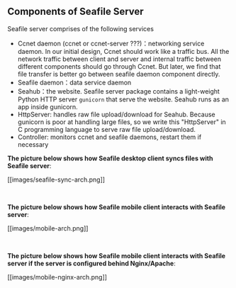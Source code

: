 ## Components of Seafile Server

Seafile server comprises of the following services

* Ccnet daemon (ccnet or ccnet-server ???)：networking service daemon. In our initial design, Ccnet should work like a traffic bus. All the network traffic between client and server and internal traffic between different components should go through Ccnet. But later, we find that file transfer is better go between seafile daemon component directly.
* Seafile daemon：data service daemon
* Seahub：the website. Seafile server package contains a light-weight Python HTTP server `gunicorn` that serve the website. Seahub runs as an app inside gunicorn.
* HttpServer: handles raw file upload/download for Seahub. Because gunicorn is poor at handling large files, so we write this "HttpServer" in C programming language to serve raw file upload/download.
* Controller: monitors ccnet and seafile daemons, restart them if necessary

**The picture below shows how Seafile desktop client syncs files with Seafile server**:

[[images/seafile-sync-arch.png]]

<br/>

**The picture below shows how Seafile mobile client interacts with Seafile server**:

[[images/mobile-arch.png]]

<br/>

**The picture below shows how Seafile mobile client interacts with Seafile server if the server is configured behind Nginx/Apache**:

[[images/mobile-nginx-arch.png]]
